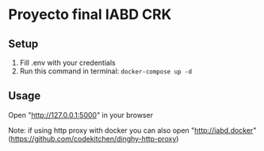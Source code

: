 # Proyecto final IABD CRK

## Setup
1. Fill .env with your credentials
2. Run this command in terminal: `docker-compose up -d`

## Usage
Open "http://127.0.0.1:5000" in your browser

Note: if using http proxy with docker you can also open "http://iabd.docker"  
(https://github.com/codekitchen/dinghy-http-proxy)
